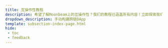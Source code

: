 ```yaml
---
title: 互操作性教程
description: 希望了解Moonbeam上的互操作性？我们的教程已涵盖所有内容！立即探索我们的分步指南，轻松开始构建。
dropdown_description: 手动构建跨链DApp
template: subsection-index-page.html
hide: 
 - toc
 - feedback
---
```

